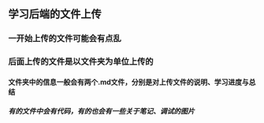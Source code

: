 ## 学习后端的文件上传 ##
### 一开始上传的文件可能会有点乱 ###

### 后面上传的文件是以文件夹为单位上传的 ###

#### 文件夹中的信息一般会有两个.md文件，分别是对上传文件的说明、学习进度与总结 ####
##### 有的文件中会有代码，有的也会有一些关于笔记、调试的图片 #####
